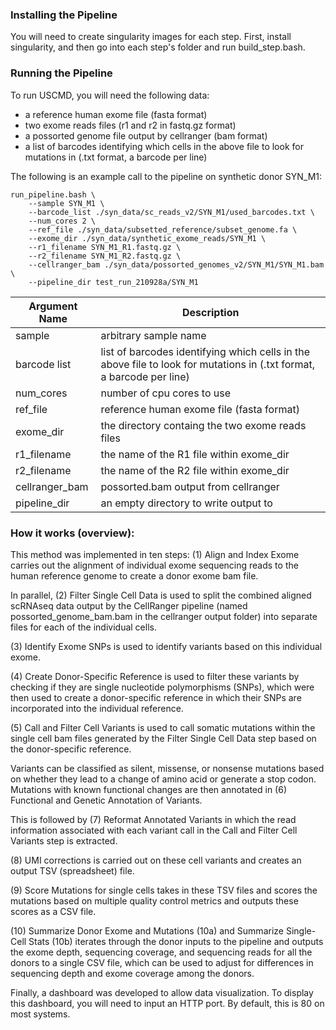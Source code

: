 ### Installing the Pipeline
You will need to create singularity images for each step. First, install singularity, and then go into each step's folder and run build_step<number>.bash.

### Running the Pipeline
To run USCMD, you will need the following data:
- a reference human exome file (fasta format)
- two exome reads files (r1 and r2 in fastq.gz format)
- a possorted genome file output by cellranger (bam format)
- a list of barcodes identifying which cells in the above file to look for mutations in (.txt format, a barcode per line)

The following is an example call to the pipeline on synthetic donor SYN_M1:
```
run_pipeline.bash \
    --sample SYN_M1 \
    --barcode_list ./syn_data/sc_reads_v2/SYN_M1/used_barcodes.txt \
    --num_cores 2 \
    --ref_file ./syn_data/subsetted_reference/subset_genome.fa \
    --exome_dir ./syn_data/synthetic_exome_reads/SYN_M1 \
    --r1_filename SYN_M1_R1.fastq.gz \
    --r2_filename SYN_M1_R2.fastq.gz \
    --cellranger_bam ./syn_data/possorted_genomes_v2/SYN_M1/SYN_M1.bam \
    --pipeline_dir test_run_210928a/SYN_M1
```

| Argument Name | Description |
| -- | -- |
| sample | arbitrary sample name |
| barcode list | list of barcodes identifying which cells in the above file to look for mutations in (.txt format, a barcode per line) |
| num_cores | number of cpu cores to use |
| ref_file | reference human exome file (fasta format) |
| exome_dir | the directory containg the two exome reads files |
| r1_filename | the name of the R1 file within exome_dir |
| r2_filename | the name of the R2 file within exome_dir |
| cellranger_bam | possorted.bam output from cellranger |
| pipeline_dir | an empty directory to write output to |


### How it works (overview):
This method was implemented in ten steps:
(1) Align and Index Exome carries out the alignment of individual exome sequencing reads to the human reference genome to create a donor exome bam file. 

In parallel, (2) Filter Single Cell Data is used to split the combined aligned scRNAseq data output by the CellRanger pipeline (named possorted_genome_bam.bam in the cellranger output folder) into separate files for each of the individual cells.  

(3) Identify Exome SNPs is used to identify variants based on this individual exome.

(4) Create Donor-Specific Reference is used to filter these variants by checking if they are single nucleotide polymorphisms (SNPs), which were then used to create a donor-specific reference in which their SNPs are incorporated into the individual reference. 

(5) Call and Filter Cell Variants is used to call somatic mutations within the single cell bam files generated by the Filter Single Cell Data step based on the donor-specific reference.  

Variants can be classified as silent, missense, or nonsense mutations based on whether they lead to a change of amino acid or generate a stop codon. Mutations with known functional changes are then annotated in (6) Functional and Genetic Annotation of Variants.

This is followed by (7) Reformat Annotated Variants in which the read information associated with each variant call in the Call and Filter Cell Variants step is extracted. 

(8) UMI corrections is carried out on these cell variants and creates an output TSV (spreadsheet) file. 

(9) Score Mutations for single cells takes in these TSV files and scores the mutations based on multiple quality control metrics and outputs these scores as a CSV file. 

(10) Summarize Donor Exome and Mutations (10a) and Summarize Single-Cell Stats (10b) iterates through the donor inputs to the pipeline and outputs the exome depth, sequencing coverage, and sequencing reads for all the donors to a single CSV file, which can be used to adjust for differences in sequencing depth and exome coverage among the donors.

Finally, a dashboard was developed to allow data visualization. To display this dashboard, you will need to input an HTTP port. By default, this is 80 on most systems.

